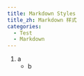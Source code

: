 ```yaml
---
title: Markdown Styles
title_zh: Markdown 样式
categories:
  - Test
  - Markdown
---
```


1. a
    - b
